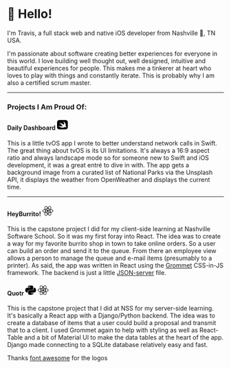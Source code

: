 # 👋 Hello!

I'm Travis, a full stack web and native iOS developer from Nashville 🤠, TN USA.

I'm passionate about software creating better experiences for everyone in this world. I love building well thought out, well designed, intuitive and beautiful experiences for people. This makes me a tinkerer at heart who loves to play with things and constantly iterate. This is probably why I am also a certified scrum master.

---

### Projects I Am Proud Of:

#### Daily Dashboard <img src="https://github.com/travisbrigman/travisbrigman/blob/main/swift-brands.svg" width="25" height="25">

This is a little tvOS app I wrote to better understand network calls in Swift. The great thing about tvOS is its UI limitations. It's always a 16:9 aspect ratio and always landscape mode so for someone new to Swift and iOS development, it was a great entré to dive in with. The app gets a background image from a curated list of National Parks via the Unsplash API, it displays the weather from OpenWeather and displays the current time.

---

#### HeyBurrito! <img src="https://github.com/travisbrigman/travisbrigman/blob/main/react-brands.svg" width="25" height="25">

This is the capstone project I did for my client-side learning at Nashville Software School. So it was my first foray into React. The idea was to create a way for my favorite burrito shop in town to take online orders. So a user can build an order and send it to the queue. From there an employee view allows a person to manage the queue and e-mail items (presumably to a printer). As said, the app was written in React using the [Grommet](https://github.com/grommet/grommet) CSS-in-JS framework. The backend is just a little [JSON-server](https://github.com/typicode/json-server) file.

#### Quotr <img src="https://github.com/travisbrigman/travisbrigman/blob/main/python-brands.svg" width="25" height="25"> <img src="https://github.com/travisbrigman/travisbrigman/blob/main/react-brands.svg" width="25" height="25">

This is the capstone project that I did at NSS for my server-side learning. It's basically a React app with a Django/Python backend. The idea was to create a database of items that a user could build a proposal and transmit that to a client. I used Grommet again to help with styling as well as React-Table and a bit of Material UI to make the data tables at the heart of the app. Django made connecting to a SQLite database relatively easy and fast.

Thanks [font awesome](https://fontawesome.com/license/free) for the logos
